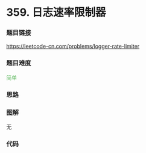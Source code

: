 # 359. 日志速率限制器

### 题目链接

https://leetcode-cn.com/problems/logger-rate-limiter

### 题目难度

<font color=#5CB85C>简单</font>

### 思路



### 图解

无

### 代码

```python
```